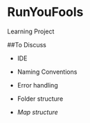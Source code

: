 # RunYouFools
Learning Project

##To Discuss
* IDE
* Naming Conventions

* Error handling
* Folder structure

* *Map structure*

